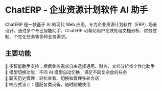 # ChatERP - 企业资源计划软件 AI 助手

ChatERP 是一款基于 AI 的现代 Web 应用，专为企业资源计划软件（ERP）场景设计。通过多个专业智能助手，ChatERP 可帮助用户高效处理文档分析、财务控制、个性化任务等多种业务需求。

## 主要功能

🧠 多智能助手支持：根据业务需求自由选择通用、财务、文档分析或个性化助手  
🧩 模型切换功能：不同 AI 模型自动切换，满足不同复杂度的任务  
📂 聊天历史管理：轻松查看、切换和管理多轮会话  
📱 响应式设计：适配各类设备，随时随地使用  

